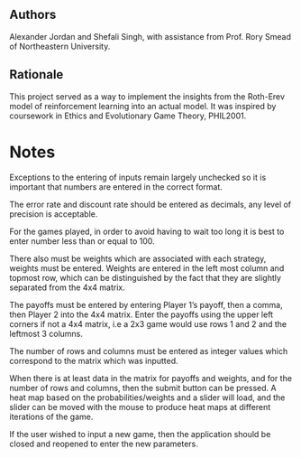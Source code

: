 ## Authors
Alexander Jordan and Shefali Singh, with assistance from Prof. Rory Smead of Northeastern University. 

## Rationale
This project served as a way to implement the insights from the Roth-Erev model of reinforcement learning into an actual model. It was inspired by coursework 
in Ethics and Evolutionary Game Theory, PHIL2001. 

# Notes 
Exceptions to the entering of inputs remain largely unchecked so it is important that numbers are entered in the correct format. 

The error rate and discount rate should be entered as decimals, any level of precision is acceptable.

For the games played, in order to avoid having to wait too long it is best to enter number less than or equal to 100. 

There also must be weights which are associated with each strategy, weights must be entered. Weights are entered in the left most column and topmost row, which can be distinguished by the fact that they are slightly separated from the 4x4 matrix. 

The payoffs must be entered by entering Player 1’s payoff, then a comma, then Player 2 into the 4x4 matrix.  Enter the payoffs using the upper left corners if not a 4x4 matrix, i.e a 2x3 game would use rows 1 and 2 and the leftmost 3 columns. 

The number of rows and columns must be entered as integer values which correspond to the matrix which was inputted.

When there is at least data in the matrix for payoffs and weights, and for the number of rows and columns, then the submit button can be pressed. A heat map based on the probabilities/weights and a slider will load, and the slider can be moved with the mouse to produce heat maps at different iterations of the game. 

If the user wished to input a new game, then the application should be closed and reopened to enter the new parameters. 

